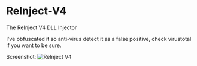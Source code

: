 # ReInject-V4
The ReInject V4 DLL Injector


I've obfuscated it so anti-virus detect it as a false positive, check virustotal if you want to be sure.

Screenshot:
![ReInject V4](https://imgur.com/p85KijR)
